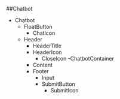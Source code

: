 ##Chatbot

- Chatbot
    - FloatButton
        - ChatIcon
    - Header
        - HeaderTitle
        - HeaderIcon
            - CloseIcon
    -ChatbotContainer
        - Content
        - Footer
            - Input
            - SubmitButton
                - SubmitIcon
                
